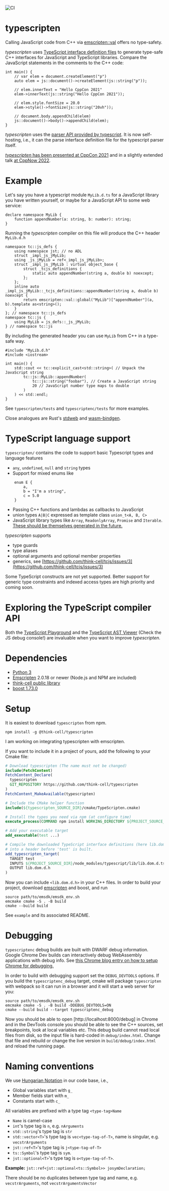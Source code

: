 ![CI](https://github.com/think-cell/tcjs/workflows/CI/badge.svg)

# typescripten

Calling JavaScript code from C++ via [emscripten::val](https://emscripten.org/docs/porting/connecting_cpp_and_javascript/embind.html#using-val-to-transliterate-javascript-to-c) offers no type-safety. 

_typescripten_ uses [TypeScript interface definition files](https://github.com/DefinitelyTyped/DefinitelyTyped) to generate type-safe C++ interfaces for JavaScript and TypeScript libraries. 
Compare the JavaScript statements in the comments to the C++ code:

    int main() {
        // var elem = document.createElement("p")
        auto elem = js::document()->createElement(js::string("p"));

        // elem.innerText = "Hello CppCon 2021"
        elem->innerText(js::string("Hello CppCon 2021"));

        // elem.style.fontSize = 20.0
        elem->style()->fontSize(js::string("20vh"));

        // document.body.appendChild(elem)
        js::document()->body()->appendChild(elem);
    }

_typescripten_ uses the [parser API provided by typescript](https://github.com/Microsoft/TypeScript/wiki/Using-the-Compiler-API). It is now self-hosting, i.e., it can the parse interface definition file for the typescript parser itself.

[_typescripten_ has been presented at CppCon 2021](https://www.youtube.com/watch?v=CLuhogat6aY) and in a slightly extended talk [at CppNow 2022](https://www.youtube.com/watch?v=fOagTqBYHug).

# Example

Let's say you have a typescript module `MyLib.d.ts` for a JavaScript library you have written yourself, or maybe for a JavaScript API to some web service:

    declare namespace MyLib {
        function appendNumber(a: string, b: number): string;
    }

Running the _typescripten_ compiler on this file will produce the C++ header `MyLib.d.h`

    namespace tc::js_defs {
        using namespace jst; // no ADL
        struct _impl_js_jMyLib;
        using _js_jMyLib = ref<_impl_js_jMyLib>;
        struct _impl_js_jMyLib : virtual object_base {
            struct _tcjs_definitions {
                static auto appendNumber(string a, double b) noexcept;
            };
        };
        inline auto _impl_js_jMyLib::_tcjs_definitions::appendNumber(string a, double b) noexcept {
            return emscripten::val::global("MyLib")["appendNumber"](a, b).template as<string>();
        }
    }; // namespace tc::js_defs
    namespace tc::js {
        using MyLib = js_defs::_js_jMyLib;
    } // namespace tc::js

By including the generated header you can use `MyLib` from C++ in a type-safe way.

    #include "MyLib.d.h"
    #include <iostream>

    int main() {
        std::cout << tc::explicit_cast<std::string>( // Unpack the JavaScript string 
            tc::js::MyLib::appendNumber(
                tc::js::string("foobar"), // Create a JavaScript string
                20 // JavaScript number type maps to double
            )
        ) << std::endl;
    }

See `typescripten/tests` and `typescriptenc/tests` for more examples. 

Close analogues are Rust's [stdweb](https://github.com/koute/stdweb) and [wasm-bindgen](https://github.com/rustwasm/wasm-bindgen).

# TypeScript language support

`typescripten/` contains the code to support basic Typescript types and language features
- `any`, `undefined`, `null` and `string` types
- Support for mixed enums like
```
    enum E {
        a, 
        b = "I'm a string",
        c = 5.0
    }
```
- Passing C++ functions and lambdas as callbacks to JavaScript
- union types `A|B|C` expressed as template class `union_t<A, B, C>`
- JavaScript library types like `Array`, `ReadonlyArray`, `Promise` and `Iterable`. [These should be themselves generated in the future.](https://github.com/think-cell/tcjs/issues/17)

_typescripten_ supports
- type guards
- type aliases
- optional arguments and optional member properties
- generics, see [https://github.com/think-cell/tcjs/issues/3](https://github.com/think-cell/tcjs/issues/3)

Some TypeScript constructs are not yet supported. Better support for generic type constraints and indexed access types are high priority and coming soon. 

# Exploring the TypeScript compiler API

Both the [TypeScript Playground](https://www.typescriptlang.org/play) and the [TypeScript AST Viewer](https://ts-ast-viewer.com/#) (Check the JS debug console!) are invaluable when you want to improve _typescripten_. 

# Dependencies

* [Python 3](https://www.python.org/downloads/)
* [Emscripten](https://emscripten.org/) 2.0.18 or newer (Node.js and NPM are included)
* [think-cell public library](https://github.com/think-cell/range/tree/clang_12_cpp2a)
* [boost 1.73.0](https://dl.bintray.com/boostorg/release/1.73.0/source/)

# Setup

It is easiest to download `typescripten` from npm. 

```
npm install -g @think-cell/typescripten
```

I am working on integrating typescripten with emscripten. 

If you want to include it in a project of yours, add the following to your Cmake file:

```CMake
# Download typescripten (The name must not be changed)
include(FetchContent)
FetchContent_Declare(
  typescripten
  GIT_REPOSITORY https://github.com/think-cell/typescripten
)
FetchContent_MakeAvailable(typescripten)

# Include the CMake helper function
include(${typescripten_SOURCE_DIR}/cmake/TypeScripten.cmake)

# Install the types you need via npm (at configure time)
execute_process(COMMAND npm install WORKING_DIRECTORY ${PROJECT_SOURCE_DIR})

# Add your executable target
add_executable(test ...)

# Compile the downloaded TypeScript interface definitions (here lib.dom.d.ts)
# into a header before 'test' is built.
add_typescripten_target(
  TARGET test
  INPUTS ${PROJECT_SOURCE_DIR}/node_modules/typescript/lib/lib.dom.d.ts
  OUTPUT lib.dom.d.h
)
```

Now you can include `<lib.dom.d.h>` in your C++ files. In order to build your project, download [emscripten](https://emscripten.org/) and boost, and run 

```
source path/to/emsdk/emsdk_env.sh
emcmake cmake -S . -B build 
cmake --build build
```

See `example` and its associated README. 

# Debugging

`typescriptenc` debug builds are built with DWARF debug information. Google Chrome Dev builds can interactively debug WebAssembly applications with debug info. See [this Chrome blog entry on how to setup Chrome for debugging.](https://developer.chrome.com/blog/wasm-debugging-2020/) 

In order to build with debugging support set the `DEBUG_DEVTOOLS` options. If you build the `typescriptenc_debug` target, cmake will package `typescripten` with webpack so it can run in a browser and it will start a web server for you:

```
source path/to/emsdk/emsdk_env.sh
emcmake cmake -S . -B build -DDEBUG_DEVTOOLS=ON 
cmake --build build --target typescriptenc_debug
```

Now you should be able to open [http://localhost:8000/debug] in Chrome and in the DevTools console you should be able to see the C++ sources, set breakpoints, look at local variables etc. This debug build cannot read local files from disk, so the input file is hard-coded in `debug/index.html`. Change that file and rebuild or change the live version in `build/debug/index.html` and reload the running page.

# Naming conventions
We use [Hungarian Notation](https://en.wikipedia.org/wiki/Hungarian_notation) in our code base, i.e.,
* Global variables start with `g_`
* Member fields start with `m_`
* Constants start with `c_`

All variables are prefixed with a type tag `<type-tag>Name`
* `Name` is camel-case
* `int`'s type tag is `n`, e.g. `nArguments`
* `std::string`'s type tag is `str`
* `std::vector<T>`'s type tag is `vec<type-tag-of-T>`, name is singular, e.g. `vecstrArguments`
* `jst::ref<T>`'s type tag is `j<type-tag-of-T>`
* `ts::Symbol`'s type tag is `sym`.
* `jst::optional<T>`'s type tag is `o<type-tag-of-T>`.

**Example:** `jst::ref<jst::optional<ts::Symbol>> josymDeclaration;`

There should be no duplicates between type tag and name, e.g. `vecstrArguments`, not `vecstrArgumentsVector`

